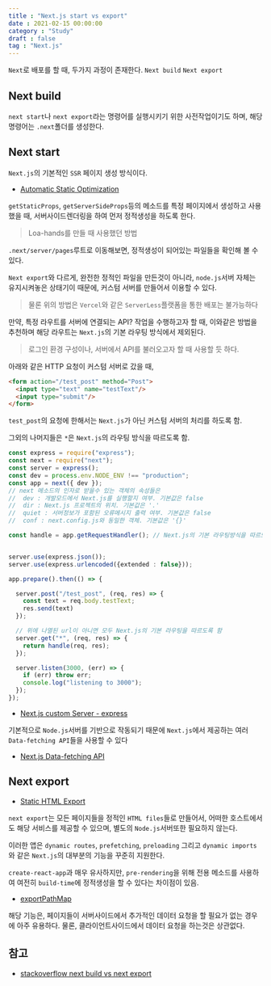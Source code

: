 ```yaml
---
title : "Next.js start vs export"
date : 2021-02-15 00:00:00
category : "Study"
draft : false
tag : "Next.js"
--- 
```


`Next`로 배포를 할 때, 두가지 과정이 존재한다. `Next build` `Next export`

## Next build
`next start`나 `next export`라는 명령어를 실행시키기 위한 사전작업이기도 하며, 해당 명령어는 `.next`폴더를 생성한다.


## Next start
`Next.js`의 기본적인 `SSR` 페이지 생성 방식이다.

* [Automatic Static Optimization](https://nextjs.org/docs/advanced-features/automatic-static-optimization)

`getStaticProps`, `getServerSideProps`등의 메소드를 특정 페이지에서 생성하고 사용했을 때, 서버사이드렌더링을 하여 먼저 정적생성을 하도록 한다.
> Loa-hands를 만들 때 사용했던 방법

`.next/server/pages`루트로 이동해보면, 정적생성이 되어있는 파일들을 확인해 볼 수 있다.

`Next export`와 다르게, 완전한 정적인 파일을 만든것이 아니라, `node.js`서버 자체는 유지시켜놓은 상태기이 때문에, 커스텀 서버를 만들어서 이용할 수 있다.
> 물론 위의 방법은 `Vercel`와 같은 `ServerLess`플랫폼을 통한 배포는 불가능하다

만약, 특정 라우트를 서버에 연결되는 API? 작업을 수행하고자 할 때, 이와같은 방법을 추천하며 해당 라우트는 `Next.js`의 기본 라우팅 방식에서 제외된다.
> 로그인 환경 구성이나, 서버에서 API를 불러오고자 할 때 사용할 듯 하다.

아래와 같은 HTTP 요청이 커스텀 서버로 갔을 때,
```html
<form action="/test_post" method="Post">
  <input type="text" name="testText"/>
  <input type="submit"/>
</form>
```

`test_post`의 요청에 한해서는 `Next.js`가 아닌 커스텀 서버의 처리를 하도록 함.

그외의 나머지들은 `*`은 `Next.js`의 라우팅 방식을 따르도록 함.


```ts
const express = require("express");
const next = require("next");
const server = express();
const dev = process.env.NODE_ENV !== "production";
const app = next({ dev });
// next 메소드의 인자로 받을수 있는 객체의 속성들은
//  dev : 개발모드에서 Next.js를 실행할지 여부. 기본값은 false
//  dir : Next.js 프로젝트의 위치. 기본값은 '.'
//  quiet : 서버정보가 포함된 오류메시지 출력 여부. 기본값은 false
//  conf : next.config.js와 동일한 객체. 기본값은 '{}'

const handle = app.getRequestHandler(); // Next.js의 기본 라우팅방식을 따르도록 함


server.use(express.json());
server.use(express.urlencoded({extended : false}));

app.prepare().then(() => {

  server.post("/test_post", (req, res) => {
    const text = req.body.testText;
    res.send(text)
  });

  // 위에 나열된 url이 아니면 모두 Next.js의 기본 라우팅을 따르도록 함
  server.get("*", (req, res) => {
    return handle(req, res);
  });

  server.listen(3000, (err) => {
    if (err) throw err;
    console.log("listening to 3000");
  });
});
```

* [Next.js custom Server - express](https://nextjs.org/docs/advanced-features/custom-server)

기본적으로 `Node.js`서버를 기반으로 작동되기 때문에 `Next.js`에서 제공하는 여러 `Data-fetching API`들을 사용할 수 있다

* [Next.js Data-fetching API](https://nextjs.org/docs/basic-features/data-fetching)

## Next export
* [Static HTML Export](https://nextjs.org/docs/advanced-features/static-html-export)

`next export`는 모든 페이지들을 정적인 `HTML files`들로 만들어서, 어떠한 호스트에서도 해당 서비스를 제공할 수 있으며, 별도의 `Node.js`서버또한 필요하지 않는다.

이러한 앱은 `dynamic routes`, `prefetching`, `preloading` 그리고 `dynamic imports`와 같은 `Next.js`의 대부분의 기능을 꾸준히 지원한다.

`create-react-app`과 매우 유사하지만, `pre-rendering`을 위해 전용 메소드를 사용하여 여전히 `build-time`에 정적생성을 할 수 있다는 차이점이 있음.

* [exportPathMap](https://nextjs.org/docs/api-reference/next.config.js/exportPathMap)

해당 기능은, 페이지들이 서버사이드에서 추가적인 데이터 요청을 할 필요가 없는 경우에 아주 유용하다. 물론, 클라이언트사이드에서 데이터 요청을 하는것은 상관없다.

## 참고
* [stackoverflow next build vs next export](https://stackoverflow.com/questions/61724368/what-is-the-difference-between-next-export-and-next-build-in-next-js)